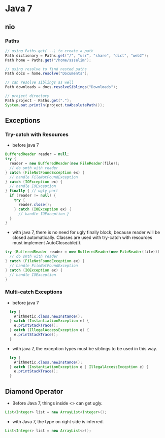 # Java 7

## nio

### Paths

```java
// using Paths.get(...) to create a path
Path dictionary = Paths.get("/", "usr", "share", "dict", "web2");
Path home = Paths.get("/home/ssselim");

// using resolve to find nested paths
Path docs = home.resolve("Documents");

// can resolve siblings as well
Path downloads = docs.resolveSiblings("Downloads");

// project directory
Path project - Paths.get(".");
System.out.println(project.toAbsolutePath());
```
## Exceptions

### Try-catch with Resources

* before java 7

```java
BufferedReader reader = null;
try {
  reader = new BufferedReader(new FileReader(file));
  // do smth with reader
} catch (FileNotFoundException ex) {
  // handle FileNotFoundException
} catch (IOException ex) {
  // handle IOException
} finally { // ugly part
  if (reader != null) {
    try {
      reader.close();
    } catch (IOException ex) {
      // handle IOException }
  }
}
```

* with java 7, there is no need for ugly finally block, because reader will be
  closed automatically. Classes are used with try-catch with resources must
  implement AutoCloseable(I).

```java
try (BufferedReader reader = new BufferedReader(new FileReader(file))) {
  // do smth with reader
} catch (FileNotFoundException ex) {
  // handle FileNotFoundException
} catch (IOException ex) {
  // handle IOException
} 
```

### Multi-catch Exceptions

* before java 7

```java
  try {
    Arithmetic.class.newInstance();
  } catch (InstantiationException e) {
    e.printStackTrace();  
  } catch (IllegalAccessException e) {
    e.printStackTrace();  
  }
```
* with java 7, the exception types must be siblings to be used in this way.

```java
  try {
    Arithmetic.class.newInstance();
  } catch (InstantiationException e | IllegalAccessException e) {
    e.printStackTrace();  
  }
```

## Diamond Operator

* Before Java 7, things inside <> can get ugly.
```java
List<Integer> list = new ArrayList<Integer>();
```

* with Java 7, the type on right side is inferred.

```java
List<Integer> list = new ArrayList<>();
```
